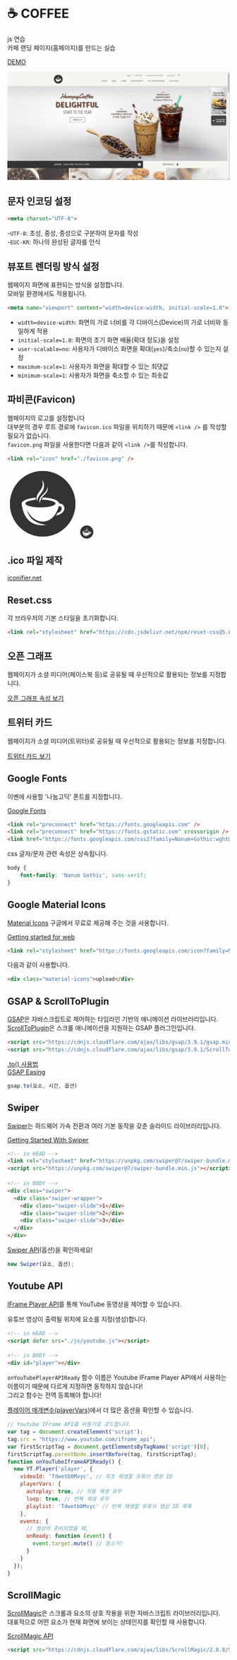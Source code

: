 # ☕ COFFEE

js 연습<br>
카페 랜딩 페이지(홈페이지)를 만드는 실습

[DEMO](https://jolly-yalow-2ea395.netlify.app)

![Coffee korea](main_screenshot.jpg)

## 문자 인코딩 설정

```html
<meta charset="UTF-8">
```
-`UTF-8`: 초성, 중성, 종성으로 구분하여 문자를 작성<br>
-`EUC-KR`: 하나의 완성된 글자를 인식

## 뷰포트 렌더링 방식 설정

웹페이지 화면에 표현되는 방식을 설정합니다.<br>
모바일 환경에서도 적용됩니다.

```html
<meta name="viewport" content="width=device-width, initial-scale=1.0">
```

- `width=device-width`: 화면의 가로 너비를 각 디바이스(Device)의 가로 너비와 동일하게 적용
- `initial-scale=1.0`: 화면의 초기 화면 배율(확대 정도)을 설정
- `user-scalable=no`: 사용자가 디바이스 화면을 확대(`yes`)/축소(`no`)할 수 있는지 설정
- `maximum-scale=1`: 사용자가 화면을 확대할 수 있는 최댓값
- `minimum-scale=1`: 사용자가 화면을 축소할 수 있는 최솟값

## 파비콘(Favicon)

웹페이지의 로고를 설정합니다<br>
대부분의 경우 루트 경로에 `favicon.ico` 파일을 위치하기 때문에 `<link />` 를 작성할 필요가 없습니다.<br>
`favicon.png` 파일을 사용한다면 다음과 같이 `<link />`를 작성합니다.

```html
<link rel="icon" href="./favicon.png" />
```

<img src="favicon.png" alt="COFFEE" width="160" />  
<img src="favicon.png" alt="COFFEE" width="32" />

## .ico 파일 제작

[iconifier.net](https://iconifier.net)

## Reset.css

각 브라우저의 기본 스타일을 초기화합니다.

```html
<link rel="stylesheet" href="https://cdn.jsdelivr.net/npm/reset-css@5.0.1/reset.min.css" />
```

## 오픈 그래프

웹페이지가 소셜 미디어(페이스북 등)로 공유될 때 우선적으로 활용되는 정보를 지정합니다.

[오픈 그래프 속성 보기](https://ogp.me/)

## 트위터 카드

웹페이지가 소셜 미디어(트위터)로 공유될 때 우선적으로 활용되는 정보를 지정합니다.

[트위터 카드 보기](https://developer.twitter.com/en/docs/twitter-for-websites/cards/guides/getting-started)

## Google Fonts

이벤에 사용할 '나눔고딕' 폰트를 지정합니다.

[Google Fonts](https://fonts.google.com/)

```html
<link rel="preconnect" href="https://fonts.googleapis.com" />
<link rel="preconnect" href="https://fonts.gstatic.com" crossorigin />
<link href="https://fonts.googleapis.com/css2?family=Nanum+Gothic:wght@400;700&display=swap" rel="stylesheet" />
```

css 글자/문자 관련 속성은 상속됩니다.

```css
body {
    font-family: 'Nanum Gothic', sans-serif;
}
```

## Google Material Icons

[Material Icons](https://material.io/resources/icons/?style=baseline) 구글에서 무료로 제공해 주는 것을 사용합니다.

[Getting started for web](https://material.io/develop/web/getting-started)

```html
<link rel="stylesheet" href="https://fonts.googleapis.com/icon?family=Material+Icons" />
```

다음과 같이 사용합니다.

```html
<div class="material-icons">upload</div>
```

## GSAP & ScrollToPlugin

[GSAP](https://greensock.com/gsap/)은 자바스크립트로 제어하는 타임라인 기반의 애니메이션 라이브러리입니다.<br>
[ScrollToPlugin](https://greensock.com/scrolltoplugin/)은 스크롤 애니메이션을 지원하는 GSAP 플러그인입니다.

```html
<script src="https://cdnjs.cloudflare.com/ajax/libs/gsap/3.9.1/gsap.min.js" integrity="sha512-H6cPm97FAsgIKmlBA4s774vqoN24V5gSQL4yBTDOY2su2DeXZVhQPxFK4P6GPdnZqM9fg1G3cMv5wD7e6cFLZQ==" crossorigin="anonymous" referrerpolicy="no-referrer"></script>
<script src="https://cdnjs.cloudflare.com/ajax/libs/gsap/3.9.1/ScrollToPlugin.min.js" integrity="sha512-agNfXmEo6F+qcj3WGryaRvl9X9wLMQORbTt5ACS9YVqzKDMzhRxY+xjgO45HCLm61OwHWR1Oblp4QSw/SGh9SA==" crossorigin="anonymous" referrerpolicy="no-referrer"></script>
```

[.to() 사용법](https://greensock.com/docs/v3/GSAP/gsap.to())  
[GSAP Easing](https://greensock.com/docs/v3/Eases)

```js
gsap.to(요소, 시간, 옵션)
```

## Swiper

[Swiper](https://swiperjs.com/)는 하드웨어 가속 전환과 여러 기본 동작을 갖춘 슬라이드 라이브러리입니다.

[Getting Started With Swiper](https://swiperjs.com/get-started)

```html
<!-- in HEAD -->
<link rel="stylesheet" href="https://unpkg.com/swiper@7/swiper-bundle.min.css" />
<script src="https://unpkg.com/swiper@7/swiper-bundle.min.js"></script>

<!-- in BODY -->
<div class="swiper">
  <div class="swiper-wrapper">
    <div class="swiper-slide">1</div>
    <div class="swiper-slide">2</div>
    <div class="swiper-slide">3</div>
  </div>
</div>
```

[Swiper API](https://swiperjs.com/swiper-api)(옵션)을 확인하세요!

```js
new Swiper(요소, 옵션);
```

## Youtube API

[IFrame Player API](https://developers.google.com/youtube/iframe_api_reference?hl=ko)를 통해 YouTube 동영상을 제어할 수 있습니다.

유튜브 영상이 출력될 위치에 요소를 지정(생성)합니다.

```html
<!-- in HEAD -->
<script defer src="./js/youtube.js"></script>

<!-- in BODY -->
<div id="player"></div>
```

`onYouTubePlayerAPIReady` 함수 이름은 Youtube IFrame Player API에서 사용하는 이름이기 때문에 다르게 지정하면 동작하지 않습니다!<br>
그리고 함수는 전역 등록해야 합니다!

[플레이어 매개변수(playerVars)](https://developers.google.com/youtube/player_parameters.html?playerVersion=HTML5&hl=ko#Parameters)에서 더 많은 옵션을 확인할 수 있습니다.

```js
// Youtube IFrame API를 비동기로 로드합니다.
var tag = document.createElement('script');
tag.src = "https://www.youtube.com/iframe_api";
var firstScriptTag = document.getElementsByTagName('script')[0];
firstScriptTag.parentNode.insertBefore(tag, firstScriptTag);
function onYouTubeIframeAPIReady() {
  new YT.Player('player', {
    videoId: 'Tdwetb0Mvyc', // 최초 재생할 유튜브 영상 ID
    playerVars: {
      autoplay: true, // 자동 재생 유무
      loop: true, // 반복 재생 유무
      playlist: 'Tdwetb0Mvyc' // 반복 재생할 유튜브 영상 ID 목록
    },
    events: {
      // 영상이 준비되었을 때,
      onReady: function (event) {
        event.target.mute() // 음소거!
      }
    }
  });
}
```

## ScrollMagic

[ScrollMagic](https://github.com/janpaepke/ScrollMagic)은 스크롤과 요소의 상호 작용을 위한 자바스크립트 라이브러리입니다.<br>
대표적으로 어떤 요소가 현재 화면에 보이는 상태인지를 확인할 때 사용합니다.

[ScrollMagic API](http://scrollmagic.io/docs/)

```html
<script src="https://cdnjs.cloudflare.com/ajax/libs/ScrollMagic/2.0.8/ScrollMagic.min.js" integrity="sha512-8E3KZoPoZCD+1dgfqhPbejQBnQfBXe8FuwL4z/c8sTrgeDMFEnoyTlH3obB4/fV+6Sg0a0XF+L/6xS4Xx1fUEg==" crossorigin="anonymous" referrerpolicy="no-referrer"></script>
```

